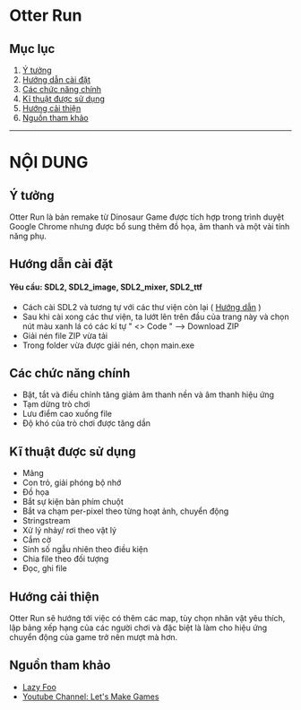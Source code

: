 # Otter Run
## Mục lục
  1. [Ý tưởng](#ý-tưởng)
  2. [Hướng dẫn cài đặt](#hướng-dẫn-cài-đặt)
  3. [Các chức năng chính](#các-chức-năng-chính)
  4. [Kĩ thuật được sử dụng](#kĩ-thuật-được-sử-dụng)
  5. [Hướng cải thiện](#hướng-cải-thiện)
  6. [Nguồn tham khảo](#nguồn-tham-khảo)

---
# NỘI DUNG

## Ý tưởng
  Otter Run là bản remake từ Dinosaur Game được tích hợp trong trình duyệt Google Chrome nhưng được bổ sung thêm đồ họa, âm thanh và một vài tính năng phụ.
## Hướng dẫn cài đặt
 #### Yêu cầu: SDL2, SDL2_image, SDL2_mixer, SDL2_ttf
  - Cách cài SDL2 và tương tự với các thư viện còn lại ( [Hướng dẫn](https://www.youtube.com/watch?v=kxi0TMXEG3g) )
  - Sau khi cài xong các thư viện, ta lướt lên trên đầu của trang này và chọn nút màu xanh lá có các kí tự  " <> Code "  -->  Download ZIP
  - Giải nén file ZIP vừa tải
  - Trong folder vừa được giải nén, chọn main.exe
## Các chức năng chính
- Bật, tắt và điều chỉnh tăng giảm âm thanh nền và âm thanh hiệu ứng
- Tạm dừng trò chơi
- Lưu điểm cao xuống file
- Độ khó của trò chơi được tăng dần
## Kĩ thuật được sử dụng
- Mảng 
- Con trỏ, giải phóng bộ nhớ
- Đồ họa
- Bắt sự kiện bàn phím chuột
- Bắt va chạm per-pixel theo từng hoạt ảnh, chuyển động
- Stringstream
- Xử lý nhảy/ rơi theo vật lý
- Cắm cờ
- Sinh số ngẫu nhiên theo điều kiện
- Chia file theo đối tượng
- Đọc, ghi file
## Hướng cải thiện
Otter Run sẽ hướng tới việc có thêm các map, tùy chọn nhân vật yêu thích, lập bảng xếp hạng của các người chơi và đặc biệt là làm cho hiệu ứng chuyển động của game trở nên mượt mà hơn.
## Nguồn tham khảo
- [Lazy Foo](https://lazyfoo.net/tutorials/SDL/)
- [Youtube Channel: Let's Make Games](https://www.youtube.com/watch?v=QQzAHcojEKg&list=PLhfAbcv9cehhkG7ZQK0nfIGJC_C-wSLrx)
